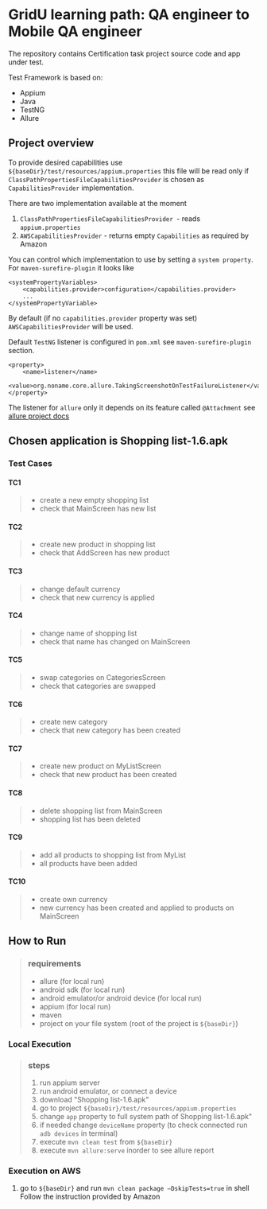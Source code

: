 # GridU learning path: QA engineer to Mobile QA engineer
The repository contains Certification task project source code and app under test.

Test Framework is based on:
- Appium
- Java
- TestNG
- Allure

## Project overview
To provide desired capabilities use `${baseDir}/test/resources/appium.properties`
this file will be read only if  `ClassPathPropertiesFileCapabilitiesProvider` is chosen as
`CapabilitiesProvider` implementation.

There are two implementation available at the moment
1. `ClassPathPropertiesFileCapabilitiesProvider `- reads `appium.properties`
2. `AWSCapabilitiesProvider` - returns empty `Capabilities` as required by Amazon

You can control which implementation to use by setting a `system property`.
For `maven-surefire-plugin` it looks like

    <systemPropertyVariables>
        <capabilities.provider>configuration</capabilities.provider>
        ...
    </systemPropertyVariable>
 By default (if no `capabilities.provider` property was set) `AWSCapabilitiesProvider` will be used.

 Default `TestNG` listener is configured in `pom.xml` see `maven-surefire-plugin` section.

    <property>
        <name>listener</name>
            <value>org.noname.core.allure.TakingScreenshotOnTestFailureListener</value>
    </property>

The listener for `allure` only it depends on its feature called `@Attachment`
see [allure project docs](http://allure.qatools.ru/)

## Chosen application is Shopping list-1.6.apk
### Test Cases
#### TC1
 >- create a new empty shopping list
 >- check that MainScreen has new list

#### TC2
>- create new product in shopping list
>- check that AddScreen has new product

#### TC3
>- change default currency
>- check that new currency is applied

#### TC4
>- change name of shopping list
>- check that name has changed on MainScreen

#### TC5
>- swap categories on CategoriesScreen
>- check that categories are swapped

#### TC6
>- create new category
>- check that new category has been created

#### TC7
>- create new product on MyListScreen
>- check that new product has been created

#### TC8
>- delete shopping list from MainScreen
>- shopping list has been deleted

#### TC9
>- add all products to shopping list from MyList
>- all products have been added

#### TC10
>- create own currency
>- new currency has been created and applied to products on MainScreen

## How to Run
>### requirements
>- allure (for local run)
>- android sdk (for local run)
>- android emulator/or android device (for local run)
>- appium (for local run)
>- maven
>- project on your file system (root of the project is `${baseDir}`)

### Local Execution
>### steps
>1. run appium server
>2. run android emulator, or connect a device
>3. download "Shopping list-1.6.apk"
>4. go to project  `${baseDir}/test/resources/appium.properties`
>5. change `app` property to full system path of  Shopping list-1.6.apk"
>6. if needed change `deviceName` property (to check connected run `adb devices` in terminal)
>7. execute `mvn clean test` from `${baseDir}`
>8. execute `mvn allure:serve` inorder to see allure report

### Execution on AWS
1. go to `${baseDir}` and run `mvn clean package –DskipTests=true` in shell
Follow the instruction provided by Amazon
